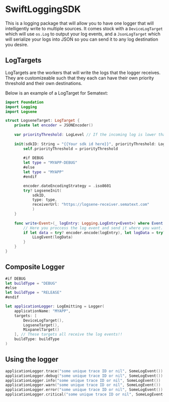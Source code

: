 # SwiftLoggingSDK

This is a logging package that will allow you to have one logger that will intelligently write to multiple sources. It comes stock with a `DeviceLogTarget` which will use `os.Log` to output your log events, and a `JsonLogTarget` which will serialize your logs into JSON so you can send it to any log destination you desire.

## LogTargets

LogTargets are the workers that will write the logs that the logger receives. They are customizeable such that they each can have their own priority threshold and their own destinations.

Below is an example of a LogTarget for Sematext:

```swift
import Foundation
import Logging
import Logsene

struct LogseneTarget: LogTarget {
    private let encoder = JSONEncoder()
    
    var priorityThreshold: LogLevel // If the incoming log is lower than this, the logger will not invoke this struct's write function
    
    init(sdkID: String = "{{Your sdk id here}}", priorityThreshold: LogLevel = .debug) {
        self.priorityThreshold = priorityThreshold
        
        #if DEBUG
        let type = "MYAPP-DEBUG"
        #else
        let type = "MYAPP"
        #endif

        encoder.dateEncodingStrategy = .iso8601
        try? LogseneInit(
            sdkID,
            type: type,
            receiverUrl: "https://logsene-receiver.sematext.com"
            )
    }
    
    func write<Event>(_ logEntry: Logging.LogEntry<Event>) where Event : Logging.LogEvent {
        // Here you proccess the log event and send it where you want.
        if let data = try? encoder.encode(logEntry), let logData = try? JSONSerialization.jsonObject(with: data) as? JsonObject {
            LLogEvent(logData)
        }
    }
}
```

## Composite Logger

```swift
#if DEBUG
let buildType = "DEBUG"
#else
let buildType = "RELEASE"
#endif

let applicationLogger: LogEmitting = Logger(
    applicationName: "MYAPP",
    targets: [
        DeviceLogTarget(),
        LogseneTarget(),
        MixpanelTarget()
    ], // These targets all receive the log events!!
    buildType: buildType
)

```

## Using the logger

```swift
applicationLogger.trace("some unique trace ID or nil", SomeLogEvent())
applicationLogger.debug("some unique trace ID or nil", SomeLogEvent())
applicationLogger.info("some unique trace ID or nil", SomeLogEvent())
applicationLogger.warn("some unique trace ID or nil", SomeLogEvent())
applicationLogger.error("some unique trace ID or nil", SomeLogEvent())
applicationLogger.critical("some unique trace ID or nil", SomeLogEvent())
```
